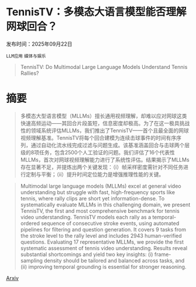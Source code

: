 # TennisTV：多模态大语言模型能否理解网球回合？

发布时间：2025年09月22日

`LLM应用` `媒体与娱乐`

> TennisTV: Do Multimodal Large Language Models Understand Tennis Rallies?

# 摘要

> 多模态大型语言模型（MLLMs）擅长通用视频理解，却难以应对网球这类快速高频运动——其回合片段虽短，信息密度却极高。为了在这一极具挑战性的领域系统评估MLLMs，我们推出了TennisTV——首个且最全面的网球视频理解基准。TennisTV将每个回合建模为连续击球事件的时间有序序列，通过自动化流水线完成过滤与问题生成。该基准涵盖回合与击球两个层级的8项任务，包含2500个人工验证的问题。我们评估了16个代表性MLLMs，首次对网球视频理解能力进行了系统性评估。结果揭示了MLLMs存在显著不足，并提炼出两个关键发现：（i）帧采样密度需针对不同任务进行定制与平衡；（ii）提升时间定位能力是增强推理性能的关键。

> Multimodal large language models (MLLMs) excel at general video understanding but struggle with fast, high-frequency sports like tennis, where rally clips are short yet information-dense. To systematically evaluate MLLMs in this challenging domain, we present TennisTV, the first and most comprehensive benchmark for tennis video understanding. TennisTV models each rally as a temporal-ordered sequence of consecutive stroke events, using automated pipelines for filtering and question generation. It covers 9 tasks from the stroke level to the rally level and includes 2943 human-verified questions. Evaluating 17 representative MLLMs, we provide the first systematic assessment of tennis video understanding. Results reveal substantial shortcomings and yield two key insights: (i) frame-sampling density should be tailored and balanced across tasks, and (ii) improving temporal grounding is essential for stronger reasoning.

[Arxiv](https://arxiv.org/abs/2509.15602)